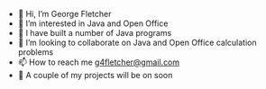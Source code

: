 - 👋 Hi, I’m George Fletcher
- 👀 I’m interested in Java and Open Office
- 🌱 I have built a number of Java programs
- 💞️ I’m looking to collaborate on Java and Open Office calculation problems
- 📫 How to reach me g4fletcher@gmail.com
- 🎁 A couple of my projects will be on soon
<!---
george4f/george4f is a ✨ special ✨ repository because its `README.md` (this file) appears on your GitHub profile.
You can click the Preview link to take a look at your changes.
--->
